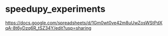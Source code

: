# speedupy_experiments

https://docs.google.com/spreadsheets/d/1Gm0wt0ve42m8uUwZosWStPdXqA-8t6yDzq6R_tSZ34Y/edit?usp=sharing
